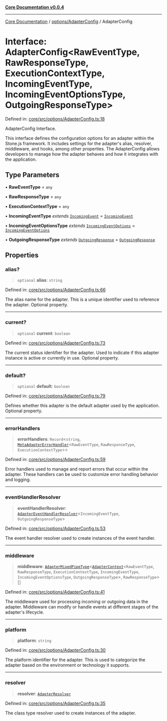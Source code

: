 [**Core Documentation v0.0.4**](../../../README.md)

***

[Core Documentation](../../../modules.md) / [options/AdapterConfig](../README.md) / AdapterConfig

# Interface: AdapterConfig\<RawEventType, RawResponseType, ExecutionContextType, IncomingEventType, IncomingEventOptionsType, OutgoingResponseType\>

Defined in: [core/src/options/AdapterConfig.ts:18](https://github.com/stonemjs/core/blob/d2167ff53d508d3a75c05f0cf962180518d3e061/src/options/AdapterConfig.ts#L18)

AdapterConfig Interface.

This interface defines the configuration options for an adapter within the Stone.js framework.
It includes settings for the adapter's alias, resolver, middleware, and hooks, among other properties.
The AdapterConfig allows developers to manage how the adapter behaves and how it integrates with the application.

## Type Parameters

• **RawEventType** = `any`

• **RawResponseType** = `any`

• **ExecutionContextType** = `any`

• **IncomingEventType** *extends* [`IncomingEvent`](../../../events/IncomingEvent/classes/IncomingEvent.md) = [`IncomingEvent`](../../../events/IncomingEvent/classes/IncomingEvent.md)

• **IncomingEventOptionsType** *extends* [`IncomingEventOptions`](../../../events/IncomingEvent/interfaces/IncomingEventOptions.md) = [`IncomingEventOptions`](../../../events/IncomingEvent/interfaces/IncomingEventOptions.md)

• **OutgoingResponseType** *extends* [`OutgoingResponse`](../../../events/OutgoingResponse/classes/OutgoingResponse.md) = [`OutgoingResponse`](../../../events/OutgoingResponse/classes/OutgoingResponse.md)

## Properties

### alias?

> `optional` **alias**: `string`

Defined in: [core/src/options/AdapterConfig.ts:66](https://github.com/stonemjs/core/blob/d2167ff53d508d3a75c05f0cf962180518d3e061/src/options/AdapterConfig.ts#L66)

The alias name for the adapter.
This is a unique identifier used to reference the adapter.
Optional property.

***

### current?

> `optional` **current**: `boolean`

Defined in: [core/src/options/AdapterConfig.ts:73](https://github.com/stonemjs/core/blob/d2167ff53d508d3a75c05f0cf962180518d3e061/src/options/AdapterConfig.ts#L73)

The current status identifier for the adapter.
Used to indicate if this adapter instance is active or currently in use.
Optional property.

***

### default?

> `optional` **default**: `boolean`

Defined in: [core/src/options/AdapterConfig.ts:79](https://github.com/stonemjs/core/blob/d2167ff53d508d3a75c05f0cf962180518d3e061/src/options/AdapterConfig.ts#L79)

Defines whether this adapter is the default adapter used by the application.
Optional property.

***

### errorHandlers

> **errorHandlers**: `Record`\<`string`, [`MetaAdapterErrorHandler`](../../../declarations/interfaces/MetaAdapterErrorHandler.md)\<`RawEventType`, `RawResponseType`, `ExecutionContextType`\>\>

Defined in: [core/src/options/AdapterConfig.ts:59](https://github.com/stonemjs/core/blob/d2167ff53d508d3a75c05f0cf962180518d3e061/src/options/AdapterConfig.ts#L59)

Error handlers used to manage and report errors that occur within the adapter.
These handlers can be used to customize error handling behavior and logging.

***

### eventHandlerResolver

> **eventHandlerResolver**: [`AdapterEventHandlerResolver`](../../../declarations/type-aliases/AdapterEventHandlerResolver.md)\<`IncomingEventType`, `OutgoingResponseType`\>

Defined in: [core/src/options/AdapterConfig.ts:53](https://github.com/stonemjs/core/blob/d2167ff53d508d3a75c05f0cf962180518d3e061/src/options/AdapterConfig.ts#L53)

The event handler resolver used to create instances of the event handler.

***

### middleware

> **middleware**: [`AdapterMixedPipeType`](../../../declarations/type-aliases/AdapterMixedPipeType.md)\<[`AdapterContext`](../../../declarations/interfaces/AdapterContext.md)\<`RawEventType`, `RawResponseType`, `ExecutionContextType`, `IncomingEventType`, `IncomingEventOptionsType`, `OutgoingResponseType`\>, `RawResponseType`\>[]

Defined in: [core/src/options/AdapterConfig.ts:41](https://github.com/stonemjs/core/blob/d2167ff53d508d3a75c05f0cf962180518d3e061/src/options/AdapterConfig.ts#L41)

The middleware used for processing incoming or outgoing data in the adapter.
Middleware can modify or handle events at different stages of the adapter's lifecycle.

***

### platform

> **platform**: `string`

Defined in: [core/src/options/AdapterConfig.ts:30](https://github.com/stonemjs/core/blob/d2167ff53d508d3a75c05f0cf962180518d3e061/src/options/AdapterConfig.ts#L30)

The platform identifier for the adapter.
This is used to categorize the adapter based on the environment or technology it supports.

***

### resolver

> **resolver**: [`AdapterResolver`](../../../declarations/type-aliases/AdapterResolver.md)

Defined in: [core/src/options/AdapterConfig.ts:35](https://github.com/stonemjs/core/blob/d2167ff53d508d3a75c05f0cf962180518d3e061/src/options/AdapterConfig.ts#L35)

The class type resolver used to create instances of the adapter.
